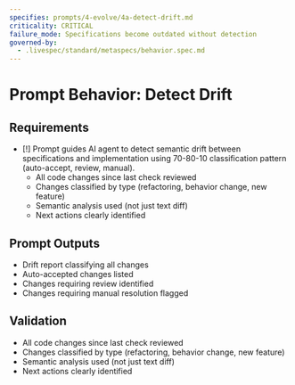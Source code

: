 ```yaml
---
specifies: prompts/4-evolve/4a-detect-drift.md
criticality: CRITICAL
failure_mode: Specifications become outdated without detection
governed-by:
  - .livespec/standard/metaspecs/behavior.spec.md
---
```


# Prompt Behavior: Detect Drift

## Requirements
- [!] Prompt guides AI agent to detect semantic drift between specifications and implementation using 70-80-10 classification pattern (auto-accept, review, manual).
  - All code changes since last check reviewed
  - Changes classified by type (refactoring, behavior change, new feature)
  - Semantic analysis used (not just text diff)
  - Next actions clearly identified

## Prompt Outputs

- Drift report classifying all changes
- Auto-accepted changes listed
- Changes requiring review identified
- Changes requiring manual resolution flagged

## Validation

- All code changes since last check reviewed
- Changes classified by type (refactoring, behavior change, new feature)
- Semantic analysis used (not just text diff)
- Next actions clearly identified
